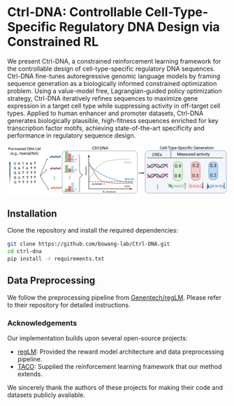 # Ctrl-DNA: Controllable Cell-Type-Specific Regulatory DNA Design via Constrained RL

We present Ctrl-DNA, a constrained reinforcement learning framework for the controllable design of cell-type-specific regulatory DNA sequences. Ctrl-DNA fine-tunes autoregressive genomic language models by framing sequence generation as a biologically informed constrained optimization problem. Using a value-model free, Lagrangian-guided policy optimization strategy, Ctrl-DNA iteratively refines sequences to maximize gene expression in a target cell type while suppressing activity in off-target cell types. Applied to human enhancer and promoter datasets, Ctrl-DNA generates biologically plausible, high-fitness sequences enriched for key transcription factor motifs, achieving state-of-the-art specificity and performance in regulatory sequence design.

![ctrl-DNA Architecture](./assets/fig1-1.png)

## Installation

Clone the repository and install the required dependencies:

```bash
git clone https://github.com/bowang-lab/Ctrl-DNA.git 
cd ctrl-dna
pip install -r requirements.txt
```

## Data Preprocessing

We follow the preprocessing pipeline from [Genentech/regLM](https://github.com/Genentech/regLM). Please refer to their repository for detailed instructions.

### Acknowledgements

Our implementation builds upon several open-source projects:

- [regLM](https://github.com/Genentech/regLM): Provided the reward model architecture and data preprocessing pipeline.
- [TACO](https://github.com/yangzhao1230/TACO): Supplied the reinforcement learning framework that our method extends.

We sincerely thank the authors of these projects for making their code and datasets publicly available.
